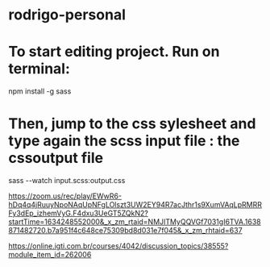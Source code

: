 # rodrigo-personal
# To start editing project. Run on terminal:
npm install -g sass
# Then, jump to the css sylesheet and type again the scss input file : the cssoutput file
sass --watch input.scss:output.css



https://zoom.us/rec/play/EWwR6-hDq4q4jRuuyNpoNAqUpNFgLOlszt3UW2EY94R7acJthr1s9XumVAqLpRMRRFy3dEp_izhemVyG.F4dxu3UeGT5ZQkN2?startTime=1634248552000&_x_zm_rtaid=NMJITMyQQVGf7031gI6TVA.1638871482720.b7a951f4c648ce75309bd8d031e7f045&_x_zm_rhtaid=637


https://online.igti.com.br/courses/4042/discussion_topics/38555?module_item_id=262006